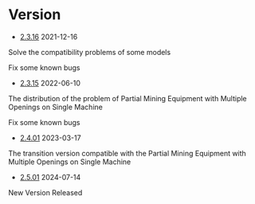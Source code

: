 #   Version

- [2.3.16](https://file.zktube.io/package/zkTube_prover_2.3.16) 2021-12-16

Solve the compatibility problems of some models

Fix some known bugs

- [2.3.15](https://file.zktube.io/package/zkTube_prover_2.3.15) 2022-06-10

The distribution of the problem of Partial Mining Equipment with Multiple Openings on Single Machine

Fix some known bugs

- [2.4.01](https://file.zktube.io/package/zkTube_prover) 2023-03-17

The transition version compatible with the Partial Mining Equipment with Multiple Openings on Single Machine

- [2.5.01](https://file.zktube.io/package/zkTube_prover) 2024-07-14

New Version Released 
